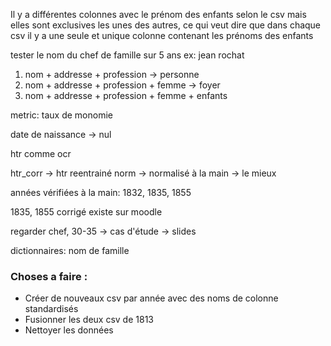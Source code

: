 Il y a différentes colonnes avec le prénom des enfants selon le csv mais elles sont exclusives les unes des autres,
ce qui veut dire que dans chaque csv il y a une seule et unique colonne contenant les prénoms des enfants

tester le nom du chef de famille sur 5 ans
ex: jean rochat

1. nom + addresse + profession -> personne
2. nom + addresse + profession + femme -> foyer
3. nom + addresse + profession + femme + enfants

metric: taux de monomie

date de naissance -> nul

htr comme ocr

htr_corr -> htr reentrainé
norm -> normalisé à la main -> le mieux

années vérifiées à la main: 1832, 1835, 1855

1835, 1855 corrigé existe sur moodle

regarder chef, 30-35 ->
cas d'étude -> slides

dictionnaires:
nom de famille

### Choses a faire :

- Créer de nouveaux csv par année avec des noms de colonne standardisés
- Fusionner les deux csv de 1813
- Nettoyer les données
